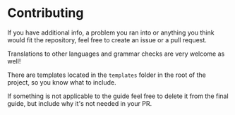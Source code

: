 # Contributing

If you have additional info, a problem you ran into or anything you think would fit the repository, feel free to create an issue or a pull request.

Translations to other languages and grammar checks are very welcome as well!

There are templates located in the `templates` folder in the root of the project, so you know what to include.

If something is not applicable to the guide feel free to delete it from the final guide, but include why it's not needed in your PR.
